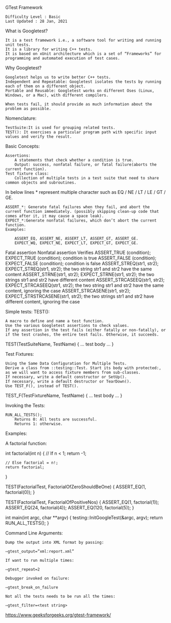 GTest Framework

    Difficulty Level : Basic
    Last Updated : 28 Jan, 2021

What is Googletest?

    It is a test framework i.e., a software tool for writing and running unit tests.
    It is a library for writing C++ tests.
    It is based on xUnit architecture which is a set of “Frameworks” for programming and automated execution of test cases.

Why Googletest?

    Googletest helps us to write better C++ tests.
    Independent and Repeatable: Googletest isolates the tests by running each of them on a different object.
    Portable and Reusable: Googletest works on different Oses (Linux, Windows, or a Mac), with different compilers.

    When tests fail, it should provide as much information about the problem as possible.

Nomenclature:

    TestSuite:It is used for grouping related tests.
    TEST(): It exercises a particular program path with specific input values and verify the result.



Basic Concepts:

    Assertions:
        A statements that check whether a condition is true.
        Output: success, nonfatal failure, or fatal failure(aborts the current function).
    Test fixture class:
        Collection of multiple tests in a test suite that need to share common objects and subroutines.

In below lines * represent multiple character such as EQ / NE / LT / LE / GT / GE.

    ASSERT_*: Generate fatal failures when they fail, and abort the current function immediately. (possibly skipping clean-up code that comes after it, it may cause a space leak).
    EXPECT_*:Generate nonfatal failures, which don’t abort the current function.
    Examples:

        ASSERT_EQ, ASSERT_NE, ASSERT_LT, ASSERT_GT, ASSERT_GE.
        EXPECT_WQ, EXPECT_NE, EXPECT_LT, EXPECT_GT, EXPECT_GE.




Fatal assertion	Nonfatal assertion	Verifies
ASSERT_TRUE (condition);	EXPECT_TRUE (condition);	condition is true
ASSERT_FALSE (condition);	EXPECT_FALSE (condition);	condition is false
ASSERT_STREQ(str1, str2);	EXPECT_STREQ(str1, str2);	the two string str1 and str2 have the same content
ASSERT_STRNE(str1, str2);	EXPECT_STRNE(str1, str2);	the two strings str1 and str2 have different content
ASSERT_STRCASEEQ(str1, str2);	EXPECT_STRCASEEQ(str1, str2);	the two string str1 and str2 have the same content, ignoring the case
ASSERT_STRCASENE(str1, str2);	EXPECT_STRSTRCASENE(str1, str2);	the two strings str1 and str2 have different content, ignoring the case


Simple tests:
TEST():

    A macro to define and name a test function.
    Use the various Googletest assertions to check values.
    If any assertion in the test fails (either fatally or non-fatally), or if the test crashes, the entire test fails. Otherwise, it succeeds.

   TEST(TestSuiteName, TestName) {
      ... test body ...
   }

Test Fixtures:

    Using the Same Data Configuration for Multiple Tests.
    Derive a class from ::testing::Test. Start its body with protected:, as we will want to access fixture members from sub-classes.
    If necessary, write a default constructor or SetUp().
    If necessary, write a default destructor or TearDown().
    Use TEST_F(), instead of TEST().

TEST_F(TestFixtureName, TestName) {
   ... test body ...
}

Invoking the Tests:

    RUN_ALL_TESTS();
        Returns 0: All tests are successful.
        Returns 1: otherwise.

Examples:

A factorial function:

int factorial(int n)
{
    // If n < 1;
    return -1;
    
    // Else factorial = n!;
    return factorial;
}

TEST(FactorialTest, FactorialOfZeroShouldBeOne)
{
    ASSERT_EQ(1, factorial(0));
}

TEST(FactorialTest, FactorialOfPositiveNos)
{
    ASSERT_EQ(1, factorial(1));
    ASSERT_EQ(24, factorial(4));
    ASSERT_EQ(120, factorial(5));
}

int main(int argc, char **argv)
{
    testing::InitGoogleTest(&argc, argv);
    return RUN_ALL_TESTS();
}

Command Line Arguments:

    Dump the output into XML format by passing:

    –gtest_output=”xml:report.xml”

    If want to run multiple times:

    –gtest_repeat=2

    Debugger invoked on failure:

    –gtest_break_on_failure

    Not all the tests needs to be run all the times:

    –gtest_filter=<test string>




https://www.geeksforgeeks.org/gtest-framework/


